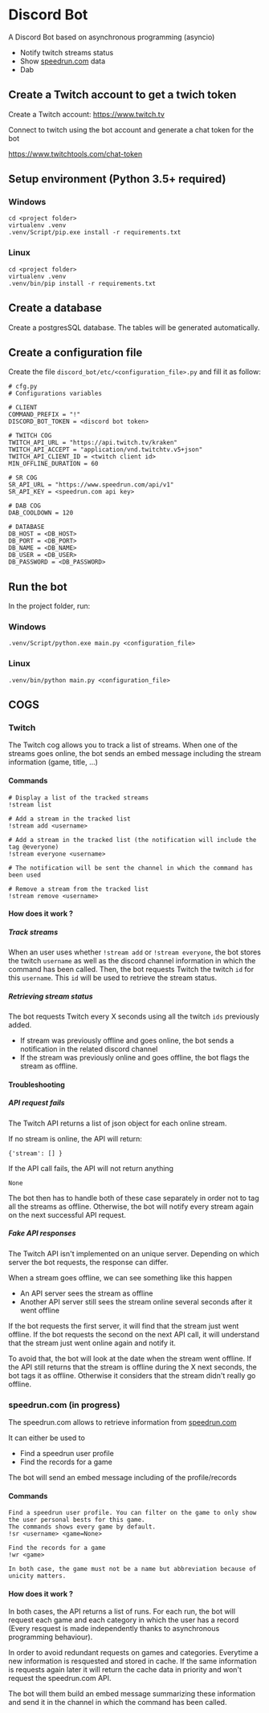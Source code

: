 # Discord Bot

A Discord Bot based on asynchronous programming (asyncio)

- Notify twitch streams status
- Show [speedrun.com](speedrun.com) data
- Dab

## Create a Twitch account to get a twich token

Create a Twitch account: https://www.twitch.tv

Connect to twitch using the bot account and generate a chat token for the bot

https://www.twitchtools.com/chat-token

## Setup environment (Python 3.5+ required)

### Windows

	cd <project folder>
	virtualenv .venv
	.venv/Script/pip.exe install -r requirements.txt


### Linux

	cd <project folder>
	virtualenv .venv
	.venv/bin/pip install -r requirements.txt

## Create a database

Create a postgresSQL database. The tables will be generated automatically.


## Create a configuration file

Create the file ```discord_bot/etc/<configuration_file>.py``` and fill it as follow:

```
# cfg.py
# Configurations variables

# CLIENT
COMMAND_PREFIX = "!"
DISCORD_BOT_TOKEN = <discord bot token>

# TWITCH COG
TWITCH_API_URL = "https://api.twitch.tv/kraken"
TWITCH_API_ACCEPT = "application/vnd.twitchtv.v5+json"
TWITCH_API_CLIENT_ID = <twitch client id>
MIN_OFFLINE_DURATION = 60

# SR COG
SR_API_URL = "https://www.speedrun.com/api/v1"
SR_API_KEY = <speedrun.com api key>

# DAB COG
DAB_COOLDOWN = 120

# DATABASE
DB_HOST = <DB_HOST>
DB_PORT = <DB_PORT>
DB_NAME = <DB_NAME>
DB_USER = <DB_USER>
DB_PASSWORD = <DB_PASSWORD>
```
## Run the bot

In the project folder, run:

### Windows

	.venv/Script/python.exe main.py <configuration_file>


### Linux

	.venv/bin/python main.py <configuration_file>


## COGS

### Twitch

The Twitch cog allows you to track a list of streams.
When one of the streams goes online, the bot sends an embed message including the stream information (game, title, ...)

#### Commands

	# Display a list of the tracked streams
	!stream list

	# Add a stream in the tracked list
	!stream add <username>

	# Add a stream in the tracked list (the notification will include the tag @everyone)
	!stream everyone <username>

	# The notification will be sent the channel in which the command has been used

	# Remove a stream from the tracked list
	!stream remove <username>


#### How does it work ?

##### Track streams

When an user uses whether `!stream add` or `!stream everyone`,
the bot stores the twitch `username` as well as the discord channel information in which the command has been called.  Then, the bot requests Twitch the twitch `id` for this `username`. This `id` will be used to retrieve the stream status.

##### Retrieving stream status

The bot requests Twitch every X seconds using all the twitch `ids` previously added.

- If stream was previously offline and goes online, the bot sends a notification in the related discord channel
- If the stream was previously online and goes offline, the bot flags the stream as offline.

#### Troubleshooting

##### API request fails
The Twitch API returns a list of json object for each online stream.

If no stream is online, the API will return:
```
{'stream': [] }
```
 If the API call fails, the API will not return anything
```
None
```
 The bot then has to handle both of these case separately in order not to tag all the streams as offline. Otherwise, the bot will notify every stream again on the next successful API request.

##### Fake API responses

The Twitch API isn't implemented on an unique server. Depending on which server the bot requests, the response can differ.

When a stream goes offline, we can see something like this happen

 - An API server sees the stream as offline
 - Another API server still sees the stream online several seconds after it went offline

If the bot requests the first server, it will find that the stream just went offline. If the bot requests the second on the next API call, it will understand that the stream just went online again and notify it.

To avoid that, the bot will look at the date when the stream went offline.
If the API still returns that the stream is offline during the X next seconds, the bot tags it as offline. Otherwise it considers that the stream didn't really go offline.

### speedrun.com (in progress)

The speedrun.com allows to retrieve information from [speedrun.com](speedrun.com)

It can either be used to

- Find a speedrun user profile
- Find the records for a game

The bot will send an embed message including of the profile/records

#### Commands

	Find a speedrun user profile. You can filter on the game to only show the user personal bests for this game.
	The commands shows every game by default.
	!sr <username> <game=None>

	Find the records for a game
	!wr <game>

	In both case, the game must not be a name but abbreviation because of unicity matters.

#### How does it work ?

In both cases, the API returns a list of runs. For each run, the bot will request each game and each category in which the user has a record (Every resquest is made independently thanks to asynchronous programming behaviour).

In order to avoid redundant requests on games and categories. Everytime a new information is resquested and stored in cache. If the same information is requests again later it will return the cache data in priority and won't request the speedrun.com API.

The bot will them build an embed message summarizing these information and send it in the channel in which the command has been called.